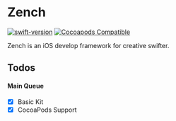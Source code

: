 # Zench

[![swift-version](https://img.shields.io/badge/swift-4.2-orange.svg)](https://swift.org/blog/swift-4-2-released/)
[![Cocoapods Compatible](https://img.shields.io/cocoapods/v/zench.svg?style=flat)](https://cocoapods.org/pods/zench)

Zench is an iOS develop framework for creative swifter.

## Todos

#### Main Queue

- [x] Basic Kit
- [x] CocoaPods Support
